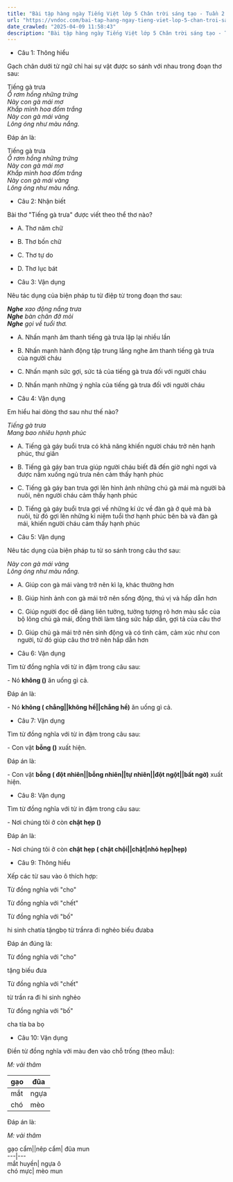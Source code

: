 ```yaml
---
title: "Bài tập hàng ngày Tiếng Việt lớp 5 Chân trời sáng tạo - Tuần 2 - Thứ 3 gồm các câu hỏi tổng hợp nội dung Đọc hiểu văn bản và Luyện từ và câu được học ở Tuần 2 trong chương trình Tiếng Việt lớp 5 Tập 1 Chân trời sáng tạo."
url: "https://vndoc.com/bai-tap-hang-ngay-tieng-viet-lop-5-chan-troi-sang-tao-tuan-2-thu-3-327252"
date_crawled: "2025-04-09 11:58:43"
description: "Bài tập hàng ngày Tiếng Việt lớp 5 Chân trời sáng tạo - Tuần 2 - Thứ 3 gồm các câu hỏi tổng hợp nội dung Đọc hiểu văn bản và Luyện từ và câu được học ở Tuần 2 trong chương trình Tiếng Việt lớp 5 Tập 1 Chân trời sáng tạo."
---
```


* Câu 1:  Thông hiểu

Gạch chân dưới từ ngữ chỉ hai sự vật được so sánh với nhau trong đoạn thơ sau:

Tiếng gà trưa  
 _Ổ rơm hồng những trứng_  
 _Này con gà mái mơ_  
 _Khắp mình hoa đốm trắng_  
 _Này con gà mái vàng_  
 _Lông óng như màu nắng._

Đáp án là:

Tiếng gà trưa  
 _Ổ rơm hồng những trứng_  
 _Này con gà mái mơ_  
 _Khắp mình hoa đốm trắng_  
 _Này con gà mái vàng_  
 _Lông óng như màu nắng._

* Câu 2:  Nhận biết

Bài thơ "Tiếng gà trưa" được viết theo thể thơ nào?

  * A. Thơ năm chữ 
  * B. Thơ bốn chữ 
  * C. Thơ tự do 
  * D. Thơ lục bát 



* Câu 3:  Vận dụng

Nêu tác dụng của biện pháp tu từ điệp từ trong đoạn thơ sau:

_**Nghe** xao động nắng trưa_  
 _**Nghe** bàn chân đỡ mỏi_  
 _**Nghe** gọi về tuổi thơ._

  * A. Nhấn mạnh âm thanh tiếng gà trưa lặp lại nhiều lần 
  * B. Nhấn mạnh hành động tập trung lắng nghe âm thanh tiếng gà trưa cùa người cháu 
  * C. Nhấn mạnh sức gợi, sức tả của tiếng gà trưa đối với người cháu 
  * D. Nhấn mạnh những ý nghĩa của tiếng gà trưa đối với người cháu 



* Câu 4:  Vận dụng

Em hiểu hai dòng thơ sau như thế nào?

_Tiếng gà trưa_  
 _Mang bao nhiêu hạnh phúc_

  * A. Tiếng gà gáy buổi trưa có khả năng khiến người cháu trở nên hạnh phúc, thư giãn 
  * B. Tiếng gà gáy ban trưa giúp người cháu biết đã đến giờ nghỉ ngơi và được nằm xuống ngủ trưa nên cảm thấy hạnh phúc 
  * C. Tiếng gà gáy ban trưa gợi lên hình ảnh những chú gà mái mà người bà nuôi, nên người cháu cảm thấy hạnh phúc 
  * D. Tiếng gà gáy buổi trưa gợi về những kí ức về đàn gà ở quê mà bà nuôi, từ đó gợi lên những kỉ niệm tuổi thơ hạnh phúc bên bà và đàn gà mái, khiến người cháu cảm thấy hạnh phúc 



* Câu 5:  Vận dụng

Nêu tác dụng của biện pháp tu từ so sánh trong câu thơ sau:

_Này con gà mái vàng_  
 _Lông óng như màu nắng._

  * A. Giúp con gà mái vàng trở nên kì lạ, khác thường hơn 
  * B. Giúp hình ảnh con gà mái trở nên sống động, thú vị và hấp dẫn hơn 
  * C. Giúp người đọc dễ dàng liên tưởng, tưởng tượng rõ hơn màu sắc của bộ lông chú gà mái, đồng thời làm tăng sức hấp dẫn, gợi tả của câu thơ 
  * D. Giúp chú gà mái trở nên sinh động và có tình cảm, cảm xúc như con người, từ đó giúp câu thơ trở nên hấp dẫn hơn 



* Câu 6:  Vận dụng

Tìm từ đồng nghĩa với từ in đậm trong câu sau:

\- Nó **không ()** ăn uống gì cả.

Đáp án là:

\- Nó **không ( chẳng||không hề||chẳng hề)** ăn uống gì cả.

* Câu 7:  Vận dụng

Tìm từ đồng nghĩa với từ in đậm trong câu sau:

\- Con vật **bỗng ()** xuất hiện.

Đáp án là:

\- Con vật **bỗng ( đột nhiên||bỗng nhiên||tự nhiên||đột ngột||bất ngờ)** xuất hiện.

* Câu 8:  Vận dụng

Tìm từ đồng nghĩa với từ in đậm trong câu sau:

\- Nơi chúng tôi ở còn **chật hẹp ()**

Đáp án là:

\- Nơi chúng tôi ở còn **chật hẹp ( chật chội||chật|nhỏ hẹp|hẹp)**

* Câu 9:  Thông hiểu

Xếp các từ sau vào ô thích hợp:

Từ đồng nghĩa với "cho"

Từ đồng nghĩa với "chết"

Từ đồng nghĩa với "bố"

hi sinh chatía tặngbọ từ trầnra đi nghẻo biếu đưaba

Đáp án đúng là:

Từ đồng nghĩa với "cho"

tặng biếu đưa

Từ đồng nghĩa với "chết"

từ trần ra đi hi sinh nghẻo

Từ đồng nghĩa với "bố"

cha tía ba bọ

* Câu 10:  Vận dụng

Điền từ đồng nghĩa với màu đen vào chỗ trống (theo mẫu):

_M: vải thâm_

gạo | đũa   
---|---  
mắt | ngựa   
chó | mèo   
  
Đáp án là:

_M: vải thâm_

gạo cẩm||nêp cẩm| đũa mun  
---|---  
mắt huyền| ngựa ô  
chó mực| mèo mun

